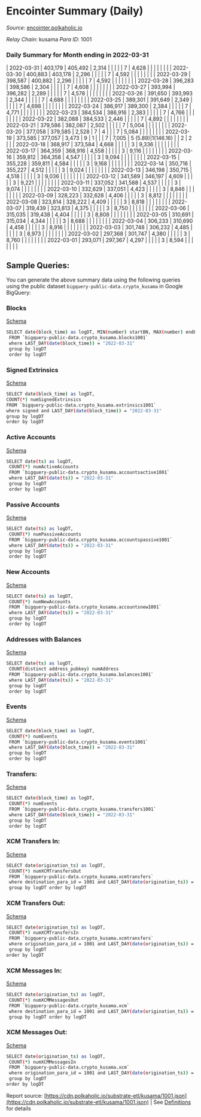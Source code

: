 # Encointer Summary (Daily)

_Source_: [encointer.polkaholic.io](https://encointer.polkaholic.io)

*Relay Chain*: kusama
*Para ID*: 1001



### Daily Summary for Month ending in 2022-03-31


| 2022-03-31 | 403,179 | 405,492 | 2,314 |  |  |  |  | 7 | 4,628 |   |   |   |  |  |  |
| 2022-03-30 | 400,883 | 403,178 | 2,296 |  |  |  |  | 7 | 4,592 |   |   |   |  |  |  |
| 2022-03-29 | 398,587 | 400,882 | 2,296 |  |  |  |  | 7 | 4,592 |   |   |   |  |  |  |
| 2022-03-28 | 396,283 | 398,586 | 2,304 |  |  |  |  | 7 | 4,608 |   |   |   |  |  |  |
| 2022-03-27 | 393,994 | 396,282 | 2,289 |  |  |  |  | 7 | 4,578 |   |   |   |  |  |  |
| 2022-03-26 | 391,650 | 393,993 | 2,344 |  |  |  |  | 7 | 4,688 |   |   |   |  |  |  |
| 2022-03-25 | 389,301 | 391,649 | 2,349 |  |  |  |  | 7 | 4,698 |   |   |   |  |  |  |
| 2022-03-24 | 386,917 | 389,300 | 2,384 |  |  |  |  | 7 | 4,771 |   |   |   |  |  |  |
| 2022-03-23 | 384,534 | 386,916 | 2,383 |  |  |  |  | 7 | 4,766 |   |   |   |  |  |  |
| 2022-03-22 | 382,088 | 384,533 | 2,446 |  |  |  |  | 7 | 4,892 |   |   |   |  |  |  |
| 2022-03-21 | 379,586 | 382,087 | 2,502 |  |  |  |  | 7 | 5,004 |   |   |   |  |  |  |
| 2022-03-20 | 377,058 | 379,585 | 2,528 | 7 | 4 |  |  | 7 | 5,084 |   |   |   |  |  |  |
| 2022-03-19 | 373,585 | 377,057 | 3,473 | 9 | 1 |  |  | 7 | 7,005 | 5 ($5.89) | 1 ($146.16) |   | 2 | 2 |  |
| 2022-03-18 | 368,917 | 373,584 | 4,668 |  |  |  |  | 3 | 9,336 |   |   |   |  |  |  |
| 2022-03-17 | 364,359 | 368,916 | 4,558 |  |  |  |  | 3 | 9,116 |   |   |   |  |  |  |
| 2022-03-16 | 359,812 | 364,358 | 4,547 |  |  |  |  | 3 | 9,094 |   |   |   |  |  |  |
| 2022-03-15 | 355,228 | 359,811 | 4,584 |  |  |  |  | 3 | 9,168 |   |   |   |  |  |  |
| 2022-03-14 | 350,716 | 355,227 | 4,512 |  |  |  |  | 3 | 9,024 |   |   |   |  |  |  |
| 2022-03-13 | 346,198 | 350,715 | 4,518 |  |  |  |  | 3 | 9,036 |   |   |   |  |  |  |
| 2022-03-12 | 341,589 | 346,197 | 4,609 |  |  |  |  | 3 | 9,221 |   |   |   |  |  |  |
| 2022-03-11 | 337,052 | 341,588 | 4,537 |  |  |  |  | 3 | 9,074 |   |   |   |  |  |  |
| 2022-03-10 | 332,629 | 337,051 | 4,423 |  |  |  |  | 3 | 8,846 |   |   |   |  |  |  |
| 2022-03-09 | 328,223 | 332,628 | 4,406 |  |  |  |  | 3 | 8,812 |   |   |   |  |  |  |
| 2022-03-08 | 323,814 | 328,222 | 4,409 |  |  |  |  | 3 | 8,818 |   |   |   |  |  |  |
| 2022-03-07 | 319,439 | 323,813 | 4,375 |  |  |  |  | 3 | 8,750 |   |   |   |  |  |  |
| 2022-03-06 | 315,035 | 319,438 | 4,404 |  |  |  |  | 3 | 8,808 |   |   |   |  |  |  |
| 2022-03-05 | 310,691 | 315,034 | 4,344 |  |  |  |  | 3 | 8,688 |   |   |   |  |  |  |
| 2022-03-04 | 306,233 | 310,690 | 4,458 |  |  |  |  | 3 | 8,916 |   |   |   |  |  |  |
| 2022-03-03 | 301,748 | 306,232 | 4,485 |  |  |  |  | 3 | 8,973 |   |   |   |  |  |  |
| 2022-03-02 | 297,368 | 301,747 | 4,380 |  |  |  |  | 3 | 8,760 |   |   |   |  |  |  |
| 2022-03-01 | 293,071 | 297,367 | 4,297 |  |  |  |  | 3 | 8,594 |   |   |   |  |  |  |

## Sample Queries:
You can generate the above summary data using the following queries using the public dataset `bigquery-public-data.crypto_kusama` in Google BigQuery:


### Blocks 

[Schema](https://github.com/colorfulnotion/substrate-etl/blob/main/schema/blocks.json)

```bash
SELECT date(block_time) as logDT, MIN(number) startBN, MAX(number) endBN, COUNT(*) numBlocks 
 FROM `bigquery-public-data.crypto_kusama.blocks1001`  
 where LAST_DAY(date(block_time)) = "2022-03-31" 
 group by logDT 
 order by logDT
```

### Signed Extrinsics 

[Schema](https://github.com/colorfulnotion/substrate-etl/blob/main/schema/extrinsics.json)

```bash
SELECT date(block_time) as logDT, 
COUNT(*) numSignedExtrinsics 
FROM `bigquery-public-data.crypto_kusama.extrinsics1001`  
where signed and LAST_DAY(date(block_time)) = "2022-03-31" 
group by logDT 
order by logDT
```

### Active Accounts 

[Schema](https://github.com/colorfulnotion/substrate-etl/blob/main/schema/accountsactive.json)

```bash
SELECT date(ts) as logDT, 
 COUNT(*) numActiveAccounts 
 FROM `bigquery-public-data.crypto_kusama.accountsactive1001` 
 where LAST_DAY(date(ts)) = "2022-03-31" 
 group by logDT 
 order by logDT
```

### Passive Accounts 

[Schema](https://github.com/colorfulnotion/substrate-etl/blob/main/schema/accountspassive.json)

```bash
SELECT date(ts) as logDT, 
 COUNT(*) numPassiveAccounts 
 FROM `bigquery-public-data.crypto_kusama.accountspassive1001` 
 where LAST_DAY(date(ts)) = "2022-03-31" 
 group by logDT 
 order by logDT
```

### New Accounts 

[Schema](https://github.com/colorfulnotion/substrate-etl/blob/main/schema/accountsnew.json)

```bash
SELECT date(ts) as logDT, 
 COUNT(*) numNewAccounts 
 FROM `bigquery-public-data.crypto_kusama.accountsnew1001` 
 where LAST_DAY(date(ts)) = "2022-03-31" 
 group by logDT
 order by logDT
```

### Addresses with Balances 

[Schema](https://github.com/colorfulnotion/substrate-etl/blob/main/schema/balances.json)

```bash
SELECT date(ts) as logDT,
 COUNT(distinct address_pubkey) numAddress 
 FROM `bigquery-public-data.crypto_kusama.balances1001` 
 where LAST_DAY(date(ts)) = "2022-03-31" 
 group by logDT 
 order by logDT
```

### Events 

[Schema](https://github.com/colorfulnotion/substrate-etl/blob/main/schema/events.json)

```bash
SELECT date(block_time) as logDT, 
 COUNT(*) numEvents 
 FROM `bigquery-public-data.crypto_kusama.events1001` 
 where LAST_DAY(date(block_time)) = "2022-03-31" 
 group by logDT 
 order by logDT
```

### Transfers:

[Schema](https://github.com/colorfulnotion/substrate-etl/blob/main/schema/transfers.json)

```bash
SELECT date(block_time) as logDT, 
 COUNT(*) numEvents 
 FROM `bigquery-public-data.crypto_kusama.transfers1001` 
 where LAST_DAY(date(block_time)) = "2022-03-31" 
 group by logDT 
 order by logDT
```

### XCM Transfers In: 

[Schema](https://github.com/colorfulnotion/substrate-etl/blob/main/schema/xcmtransfers.json)

```bash
SELECT date(origination_ts) as logDT, 
 COUNT(*) numXCMTransfersOut 
 FROM `bigquery-public-data.crypto_kusama.xcmtransfers` 
 where destination_para_id = 1001 and LAST_DAY(date(origination_ts)) = "2022-03-31" 
 group by logDT order by logDT
```

### XCM Transfers Out: 

[Schema](https://github.com/colorfulnotion/substrate-etl/blob/main/schema/xcmtransfers.json)

```bash
SELECT date(origination_ts) as logDT, 
 COUNT(*) numXCMTransfersIn 
 FROM `bigquery-public-data.crypto_kusama.xcmtransfers` 
 where origination_para_id = 1001 and LAST_DAY(date(origination_ts)) = "2022-03-31" 
 group by logDT 
order by logDT
```

### XCM Messages In: 

[Schema](https://github.com/colorfulnotion/substrate-etl/blob/main/schema/xcm.json)

```bash
SELECT date(origination_ts) as logDT, 
 COUNT(*) numXCMMessagesOut 
 FROM `bigquery-public-data.crypto_kusama.xcm` 
 where destination_para_id = 1001 and LAST_DAY(date(origination_ts)) = "2022-03-31" 
 group by logDT order by logDT
```

### XCM Messages Out: 

[Schema](https://github.com/colorfulnotion/substrate-etl/blob/main/schema/xcm.json)

```bash
SELECT date(origination_ts) as logDT, 
 COUNT(*) numXCMMessagesIn 
 FROM `bigquery-public-data.crypto_kusama.xcm` 
 where origination_para_id = 1001 and LAST_DAY(date(origination_ts)) = "2022-03-31" 
 group by logDT 
order by logDT
```


Report source: [https://cdn.polkaholic.io/substrate-etl/kusama/1001.json](https://cdn.polkaholic.io/substrate-etl/kusama/1001.json) | See [Definitions](/DEFINITIONS.md) for details
